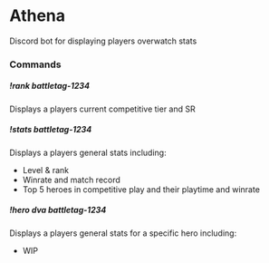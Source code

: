 # Athena
Discord bot for displaying players overwatch stats

### Commands
##### !rank battletag-1234

Displays a players current competitive tier and SR 

##### !stats battletag-1234

Displays a players general stats including:
- Level & rank
- Winrate and match record
- Top 5 heroes in competitive play and their playtime and winrate

##### !hero dva battletag-1234

Displays a players general stats for a specific hero including:
- WIP
